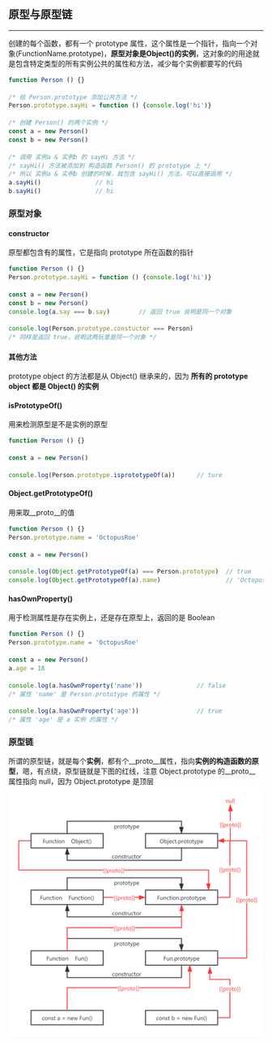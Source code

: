 ## 原型与原型链

----

创建的每个函数，都有一个 prototype 属性，这个属性是一个指针，指向一个对象(FunctionName.prototype)，**原型对象是Object()的实例**，这对象的的用途就是包含特定类型的所有实例公共的属性和方法，减少每个实例都要写的代码

```javascript
function Person () {}

/* 给 Person.prototype 添加公共方法 */
Person.prototype.sayHi = function () {console.log('hi')}

/* 创建 Person() 的两个实例 */
const a = new Person()
const b = new Person()

/* 调用 实例a & 实例b 的 sayHi 方法 */
/* sayHi() 方法被添加到 构造函数 Person() 的 prototype 上 */
/* 所以 实例a & 实例b 创建的时候，就包含 sayHi() 方法，可以直接调用 */
a.sayHi()               // hi
b.sayHi()               // hi
```

### 原型对象

#### constructor

原型都包含有的属性，它是指向 prototype 所在函数的指针

```javascript
function Person () {}
Person.prototype.sayHi = function () {console.log('hi')}

const a = new Person()
const b = new Person()
console.log(a.say === b.say)        // 返回 true 说明是同一个对象

console.log(Person.prototype.constuctor === Person)
/* 同样是返回 true，说明这两玩意是同一个对象 */
```

#### 其他方法

prototype object 的方法都是从 Object() 继承来的，因为 **所有的 prototype object 都是 Object() 的实例**

#### isPrototypeOf()

用来检测原型是不是实例的原型

```javascript
function Person () {}

const a = new Person()

console.log(Person.prototype.isprototypeOf(a))      // ture
```

#### Object.getPrototypeOf()

用来取__proto__的值

```javascript
function Person () {}
Person.prototype.name = 'OctopusRoe'

const a = new Person()

console.log(Object.getPrototypeOf(a) === Person.prototype)  // true
console.log(Object.getPrototypeOf(a).name)                  // 'OctopusRoe'
```

#### hasOwnProperty()

用于检测属性是存在实例上，还是存在原型上，返回的是 Boolean

```javascript
function Person () {}
Person.prototype.name = 'OctopusRoe'

const a = new Person()
a.age = 18

console.log(a.hasOwnProperty('name'))               // false
/* 属性 'name' 是 Person.prototype 的属性 */

console.log(a.hasOwnProperty('age'))                // true
/* 属性 'age' 是 a 实例 的属性 */
```

### 原型链

所谓的原型链，就是每个**实例**，都有个__proto__属性，指向**实例的构造函数的原型**，嗯，有点绕，原型链就是下图的红线，注意 Object.prototype 的__proto__ 属性指向 null，因为 Object.prototype 是顶层
![](../images/prototype.png)